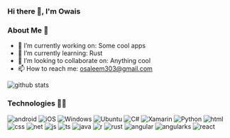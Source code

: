 ### Hi there 👋, I'm Owais

### About Me 👦
- 🔭 I’m currently working on: Some cool apps
- 🌱 I’m currently learning: Rust
- 👯 I’m looking to collaborate on: Anything cool
- 📫 How to reach me: osaleem303@gmail.com

![github stats](https://github-readme-stats.vercel.app/api?username=osaleem303&show_icons=true&count_private=true&theme=dark)


### Technologies 👨‍💻
<img alt="android" src="https://img.shields.io/badge/Android-3DDC84?style=for-the-badge&logo=android&logoColor=white"/> <img alt="iOS" src="https://img.shields.io/badge/iOS-000000?style=for-the-badge&logo=ios&logoColor=white"/> <img alt="Windows" src="https://img.shields.io/badge/Windows-0078D6?style=for-the-badge&logo=windows&logoColor=white"/> <img alt="Ubuntu" src="https://img.shields.io/badge/Ubuntu-E95420?style=for-the-badge&logo=ubuntu&logoColor=white"/> <img alt="C#" src="https://img.shields.io/badge/C%23-239120?style=for-the-badge&logo=c-sharp&logoColor=white"/> <img alt="Xamarin" src="https://img.shields.io/badge/Xamarin-3498DB?style=for-the-badge&logo=xamarin&logoColor=white"/> <img alt="Python" src="https://img.shields.io/badge/Python-3776AB?style=for-the-badge&logo=python&logoColor=white"/> <img alt="html" src="https://img.shields.io/badge/HTML-239120?style=for-the-badge&logo=html5&logoColor=white"/> <img alt="css" src="https://img.shields.io/badge/CSS-239120?&style=for-the-badge&logo=css3&logoColor=white"/> <img alt="net" src="https://img.shields.io/badge/.NET-5C2D91?style=for-the-badge&logo=.net&logoColor=white"/> <img alt="js" src="https://img.shields.io/badge/JavaScript-F7DF1E?style=for-the-badge&logo=javascript&logoColor=black"/> <img alt="ts" src="https://img.shields.io/badge/TypeScript-007ACC?style=for-the-badge&logo=typescript&logoColor=white"/> <img alt="java" src="https://img.shields.io/badge/Java-ED8B00?style=for-the-badge&logo=java&logoColor=white"/> <img alt="r" src="https://img.shields.io/badge/R-276DC3?style=for-the-badge&logo=r&logoColor=white"/> <img alt="rust" src="https://img.shields.io/badge/Rust-000000?style=for-the-badge&logo=rust&logoColor=white"/>
<img alt="angular" src="https://img.shields.io/badge/Angular-DD0031?style=for-the-badge&logo=angular&logoColor=white"/> <img alt="angularks" src="https://img.shields.io/badge/AngularJS-E23237?style=for-the-badge&logo=angularjs&logoColor=white"/> <img alt="react" src="https://img.shields.io/badge/React-20232A?style=for-the-badge&logo=react&logoColor=61DAFB"/>
